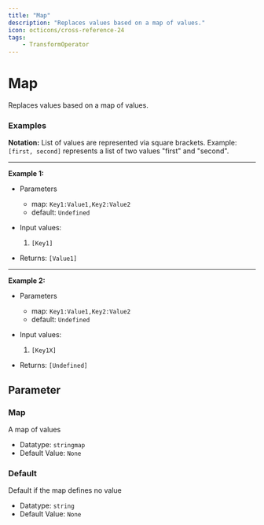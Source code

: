 ```yaml
---
title: "Map"
description: "Replaces values based on a map of values."
icon: octicons/cross-reference-24
tags: 
    - TransformOperator
---
```

# Map
<!-- This file was generated - DO NOT CHANGE IT MANUALLY -->



Replaces values based on a map of values.

### Examples

**Notation:** List of values are represented via square brackets. Example: `[first, second]` represents a list of two values "first" and "second".

---
**Example 1:**

* Parameters
    * map: `Key1:Value1,Key2:Value2`
    * default: `Undefined`

* Input values:
    1. `[Key1]`

* Returns: `[Value1]`


---
**Example 2:**

* Parameters
    * map: `Key1:Value1,Key2:Value2`
    * default: `Undefined`

* Input values:
    1. `[Key1X]`

* Returns: `[Undefined]`




## Parameter

### Map

A map of values

- Datatype: `stringmap`
- Default Value: `None`



### Default

Default if the map defines no value

- Datatype: `string`
- Default Value: `None`



